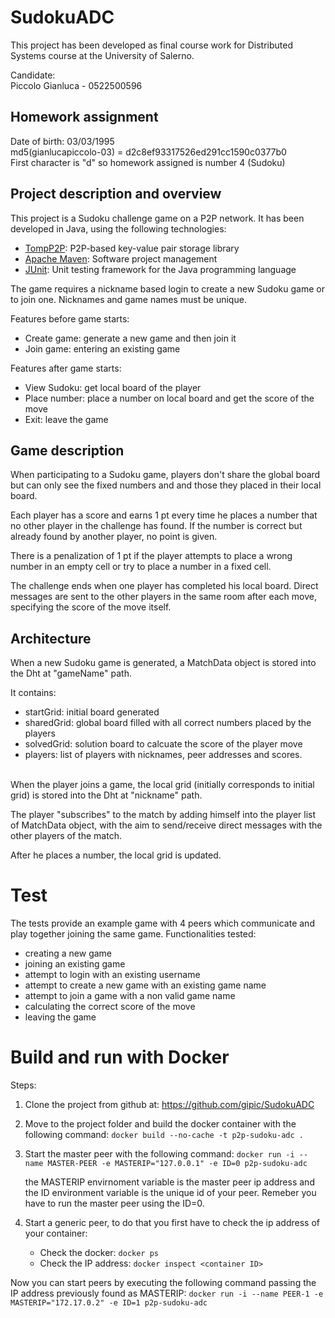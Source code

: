 # SudokuADC

This project has been developed as final course work for Distributed Systems course at the University of Salerno.

Candidate:  
Piccolo Gianluca - 0522500596

## Homework assignment

Date of birth: 03/03/1995  
md5(gianlucapiccolo-03) = d2c8ef93317526ed291cc1590c0377b0    
First character is "d" so homework assigned is number 4 (Sudoku)


## Project description and overview

This project is a Sudoku challenge game on a P2P network. It has been developed in Java, using the following technologies:
- [TompP2P](https://tomp2p.net/): P2P-based key-value pair storage library
- [Apache Maven](https://maven.apache.org/): Software project management
- [JUnit](https://junit.org/junit5/): Unit testing framework for the Java programming language

The game requires a nickname based login to create a new Sudoku game or to join one. Nicknames and game names must be unique.  

Features before game starts:
- Create game: generate a new game and then join it
- Join game: entering an existing game

Features after game starts:
- View Sudoku: get local board of the player
- Place number: place a number on local board and get the score of the move
- Exit: leave the game

## Game description

When participating to a Sudoku game, players don't share the global board but can only see the fixed numbers and and those they placed in their local board.  

Each player has a score and earns 1 pt every time he places a number that no other player in the challenge has found. If the number is correct but already found by another player, no point is given. 

There is a penalization of 1 pt if the player attempts to place a wrong number in an empty cell or try to place a number in a fixed cell.  

The challenge ends when one player has completed his local board. Direct messages are sent to the other players in the same room after each move, specifying the score of the move itself.


## Architecture

When a new Sudoku game is generated, a MatchData object is stored into the Dht at "gameName" path. 

It contains:
- startGrid: initial board generated
- sharedGrid: global board filled with all correct numbers placed by the players
- solvedGrid: solution board to calcuate the score of the player move
- players: list of players with nicknames, peer addresses and scores.
  
\
When the player joins a game, the local grid (initially corresponds to initial grid) is stored into the Dht at "nickname" path.  

The player "subscribes" to the match by adding himself into the player list of MatchData object, with the aim to send/receive direct messages with the other players of the match.  

After he places a number, the local grid is updated.


# Test
The tests provide an example game with 4 peers which communicate and play together joining the same game. Functionalities tested:
- creating a new game
- joining an existing game
- attempt to login with an existing username
- attempt to create a new game with an existing game name
- attempt to join a game with a non valid game name
- calculating the correct score of the move
- leaving the game


# Build and run with Docker

Steps:

1) Clone the project from github at: <a>https://github.com/gipic/SudokuADC</a>

2) Move to the project folder and build the docker container with the following command: ``docker build --no-cache -t p2p-sudoku-adc .``

3) Start the master peer with the following command: ``docker run -i --name MASTER-PEER -e MASTERIP="127.0.0.1" -e ID=0 p2p-sudoku-adc``

    the MASTERIP envirnoment variable is the master peer ip address and the ID environment variable is the unique id of your peer. Remeber you have to run the master peer using the ID=0.

4) Start a generic peer, to do that you first have to check the ip address of your container:
    * Check the docker: ``docker ps``
    * Check the IP address: ``docker inspect <container ID>``

Now you can start peers by executing the following command passing the IP address previously found as MASTERIP:
``docker run -i --name PEER-1 -e MASTERIP="172.17.0.2" -e ID=1 p2p-sudoku-adc`` 
